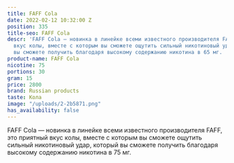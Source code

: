 ```yaml
---
title: FAFF Cola
date: 2022-02-12 10:32:00 Z
position: 335
title-seo: FAFF Cola
descr: 'FAFF Cola — новинка в линейке всеми известного производителя FAFF, это приятный
  вкус колы, вместе с которым вы сможете ощутить сильный никотиновый удар, который
  вы сможете получить благодаря высокому содержанию никотина в 65 мг. '
product-name: FAFF Cola
nicotine: 75
portions: 30
gram: 15
price: 2800
brand: Russian products
taste: Кола
image: "/uploads/2-2b5871.png"
has_availability: false
---
```


FAFF Cola — новинка в линейке всеми известного производителя FAFF, это приятный вкус колы, вместе с которым вы сможете ощутить сильный никотиновый удар, который вы сможете получить благодаря высокому содержанию никотина в 75 мг. 
